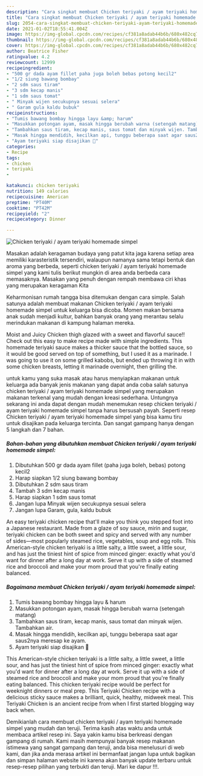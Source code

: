 ```yaml
---
description: "Cara singkat membuat Chicken teriyaki / ayam teriyaki homemade simpel Sempurna"
title: "Cara singkat membuat Chicken teriyaki / ayam teriyaki homemade simpel Sempurna"
slug: 2054-cara-singkat-membuat-chicken-teriyaki-ayam-teriyaki-homemade-simpel-sempurna
date: 2021-01-02T18:55:41.004Z
image: https://img-global.cpcdn.com/recipes/cf381a8adab44b6b/680x482cq70/chicken-teriyaki-ayam-teriyaki-homemade-simpel-foto-resep-utama.jpg
thumbnail: https://img-global.cpcdn.com/recipes/cf381a8adab44b6b/680x482cq70/chicken-teriyaki-ayam-teriyaki-homemade-simpel-foto-resep-utama.jpg
cover: https://img-global.cpcdn.com/recipes/cf381a8adab44b6b/680x482cq70/chicken-teriyaki-ayam-teriyaki-homemade-simpel-foto-resep-utama.jpg
author: Beatrice Fisher
ratingvalue: 4.2
reviewcount: 12999
recipeingredient:
- "500 gr dada ayam fillet paha juga boleh bebas potong kecil2"
- "1/2 siung bawang bombay"
- "2 sdm saus tiram"
- "3 sdm kecap manis"
- "1 sdm saus tomat"
- " Minyak wijen secukupnya sesuai selera"
- " Garam gula kaldu bubuk"
recipeinstructions:
- "Tumis bawang bombay hingga layu &amp; harum"
- "Masukkan potongan ayam, masak hingga berubah warna (setengah matang)"
- "Tambahkan saus tiram, kecap manis, saus tomat dan minyak wijen. Tambahkan air."
- "Masak hingga mendidih, kecilkan api, tunggu beberapa saat agar saus2nya meresap ke ayam."
- "Ayam teriyaki siap disajikan 🤗"
categories:
- Recipe
tags:
- chicken
- teriyaki
- 

katakunci: chicken teriyaki  
nutrition: 149 calories
recipecuisine: American
preptime: "PT40M"
cooktime: "PT42M"
recipeyield: "2"
recipecategory: Dinner

---
```



![Chicken teriyaki / ayam teriyaki homemade simpel](https://img-global.cpcdn.com/recipes/cf381a8adab44b6b/680x482cq70/chicken-teriyaki-ayam-teriyaki-homemade-simpel-foto-resep-utama.jpg)

Masakan adalah keragaman budaya yang patut kita jaga karena setiap area memiliki karasteristik tersendiri, walaupun namanya sama tetapi bentuk dan aroma yang berbeda, seperti chicken teriyaki / ayam teriyaki homemade simpel yang kami tulis berikut mungkin di area anda berbeda cara memasaknya. Masakan yang penuh dengan rempah membawa ciri khas yang merupakan keragaman Kita

Keharmonisan rumah tangga bisa ditemukan dengan cara simple. Salah satunya adalah membuat makanan Chicken teriyaki / ayam teriyaki homemade simpel untuk keluarga bisa dicoba. Momen makan bersama anak sudah menjadi kultur, bahkan banyak orang yang merantau selalu merindukan makanan di kampung halaman mereka.

Moist and Juicy Chicken thigh glazed with a sweet and flavorful sauce!! Check out this easy to make recipe made with simple ingredients. This homemade teriyaki sauce makes a thicker sauce that the bottled sauce, so it would be good served on top of something, but I used it as a marinade. I was going to use it on some grilled kabobs, but ended up throwing it in with some chicken breasts, letting it marinade overnight, then grilling the.

untuk kamu yang suka masak atau harus menyiapkan makanan untuk keluarga ada banyak jenis makanan yang dapat anda coba salah satunya chicken teriyaki / ayam teriyaki homemade simpel yang merupakan makanan terkenal yang mudah dengan kreasi sederhana. Untungnya sekarang ini anda dapat dengan mudah menemukan resep chicken teriyaki / ayam teriyaki homemade simpel tanpa harus bersusah payah.
Seperti resep Chicken teriyaki / ayam teriyaki homemade simpel yang bisa kamu tiru untuk disajikan pada keluarga tercinta. Dan sangat gampang hanya dengan 5 langkah dan 7 bahan.


<!--inarticleads1-->

##### Bahan-bahan yang dibutuhkan membuat Chicken teriyaki / ayam teriyaki homemade simpel:

1. Dibutuhkan 500 gr dada ayam fillet (paha juga boleh, bebas) potong kecil2
1. Harap siapkan 1/2 siung bawang bombay
1. Dibutuhkan 2 sdm saus tiram
1. Tambah 3 sdm kecap manis
1. Harap siapkan 1 sdm saus tomat
1. Jangan lupa  Minyak wijen secukupnya sesuai selera
1. Jangan lupa  Garam, gula, kaldu bubuk


An easy teriyaki chicken recipe that&#39;ll make you think you stepped foot into a Japanese restaurant. Made from a glaze of soy sauce, mirin and sugar, teriyaki chicken can be both sweet and spicy and served with any number of sides—most popularly steamed rice, vegetables, soup and egg rolls. This American-style chicken teriyaki is a little salty, a little sweet, a little sour, and has just the tiniest hint of spice from minced ginger: exactly what you&#39;d want for dinner after a long day at work. Serve it up with a side of steamed rice and broccoli and make your mom proud that you&#39;re finally eating balanced. 

<!--inarticleads2-->

##### Bagaimana membuat  Chicken teriyaki / ayam teriyaki homemade simpel:

1. Tumis bawang bombay hingga layu &amp; harum
1. Masukkan potongan ayam, masak hingga berubah warna (setengah matang)
1. Tambahkan saus tiram, kecap manis, saus tomat dan minyak wijen. Tambahkan air.
1. Masak hingga mendidih, kecilkan api, tunggu beberapa saat agar saus2nya meresap ke ayam.
1. Ayam teriyaki siap disajikan 🤗


This American-style chicken teriyaki is a little salty, a little sweet, a little sour, and has just the tiniest hint of spice from minced ginger: exactly what you&#39;d want for dinner after a long day at work. Serve it up with a side of steamed rice and broccoli and make your mom proud that you&#39;re finally eating balanced. This chicken teriyaki recipe would be perfect for weeknight dinners or meal prep. This Teriyaki Chicken recipe with a delicious sticky sauce makes a brilliant, quick, healthy, midweek meal. This Teriyaki Chicken is an ancient recipe from when I first started blogging way back when. 

Demikianlah cara membuat chicken teriyaki / ayam teriyaki homemade simpel yang mudah dan teruji. Terima kasih atas waktu anda untuk membaca artikel resep ini. Saya yakin kamu bisa berkreasi dengan gampang di rumah. Kami masih mempunyai banyak resep makanan istimewa yang sangat gampang dan teruji, anda bisa menelusuri di web kami, dan jika anda merasa artikel ini bermanfaat jangan lupa untuk bagikan dan simpan halaman website ini karena akan banyak update terbaru untuk resep-resep pilihan yang terbukti dan teruji. Mari ke dapur !!!. 

